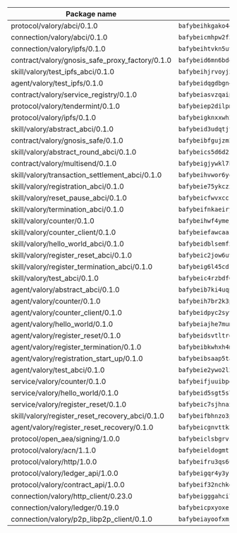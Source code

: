 | Package name                                                  | Package hash                                                  |
| ------------------------------------------------------------- | ------------------------------------------------------------- |
| protocol/valory/abci/0.1.0                                    | `bafybeihkgako44fzgurcv4hgbems4ptdtosae4lopnnr75eczb6kx3x2lm` |
| connection/valory/abci/0.1.0                                  | `bafybeicmhpw2f5c3vds6lwlv2q4fa5nd6zonnvgdretrwfly7ylpiofdqq` |
| connection/valory/ipfs/0.1.0                                  | `bafybeihtvkn5uv3ibumme7zzmrxx7iehc6lnjhil726h2jidpdzzjnd5ay` |
| contract/valory/gnosis_safe_proxy_factory/0.1.0               | `bafybeid6mn6bdqory2v5ch4oqeqbp22njlrx77hq3u4k6xjrdtebgc472e` |
| skill/valory/test_ipfs_abci/0.1.0                             | `bafybeihjrvoyjxvhekbyp4p5bhpz7diujwg7kk4zakx7cfdbkvzwca77ja` |
| agent/valory/test_ipfs/0.1.0                                  | `bafybeidqgdbgn4chtnsgjwj4k3ru526j3wat7emmaqzjj7sopon2fv4py4` |
| contract/valory/service_registry/0.1.0                        | `bafybeiasvzqaipsfkgtaxtcxejen7c2unpt5jlkc47ydehqbelqsgoanea` |
| protocol/valory/tendermint/0.1.0                              | `bafybeiep2dilpmu3je4z2kq7yc7l6n7ax5knwfax2ufvmnflt3uj2wrbju` |
| protocol/valory/ipfs/0.1.0                                    | `bafybeigknxxwh2xts7ijbacils4a4cgq7jhcdvwahshbw22zw5hnncsfla` |
| skill/valory/abstract_abci/0.1.0                              | `bafybeid3udqtjtl4txht2z3tm3z3mr2nqtoddtno3u3urxjqjbbpqeelli` |
| contract/valory/gnosis_safe/0.1.0                             | `bafybeibfgujzm23e2owls6pqyro5jvzpketidqwqpabf47xvlbpglhcmpe` |
| skill/valory/abstract_round_abci/0.1.0                        | `bafybeics5d6d2ir5kntfdconhcfuwdsrawgdagvqyvzmepunswajzypcpy` |
| contract/valory/multisend/0.1.0                               | `bafybeigjywkl7hydjsrkogob3xebj2ifhqwmfhhxoeyrndzhhxi5u6amey` |
| skill/valory/transaction_settlement_abci/0.1.0                | `bafybeihvwor6yqpmi7kh6zoxoeakj3gyor3ok7rct3oi72sgb2ndhpodlu` |
| skill/valory/registration_abci/0.1.0                          | `bafybeie75ykczxsg33qzu6msuylq45zouhgf5kctwx3yif5gaqiubvyzey` |
| skill/valory/reset_pause_abci/0.1.0                           | `bafybeicfwvxccz5avjg4dmytkqfyeahhivr4pa6zhq223hi6mrcdgmkxyi` |
| skill/valory/termination_abci/0.1.0                           | `bafybeifnkaeiryskektdjri5tzrzswhjp7f324q2f7p2baedg2n2n45coi` |
| skill/valory/counter/0.1.0                                    | `bafybeihwf4ymejsriovlv3qqwyf3bkjifsb4ssaogwdgvs37dbwltoj27u` |
| skill/valory/counter_client/0.1.0                             | `bafybeiefawcaaiy4matry7m53k36kqy4uadtmtpuulatnt5afkezx6napa` |
| skill/valory/hello_world_abci/0.1.0                           | `bafybeidblsemfx3xnnf2hcar7ub6hhfqj6exdqiqjmot2zae3zmsqysm7y` |
| skill/valory/register_reset_abci/0.1.0                        | `bafybeic2jow6uvqrf73piofgedkb5jrgtagj7ju4xfx7pmzb43bf6bbvke` |
| skill/valory/register_termination_abci/0.1.0                  | `bafybeig6l45cdso3zbe6lnsbar56v5xxctdfo5nsedkayk6ungoh72u7kq` |
| skill/valory/test_abci/0.1.0                                  | `bafybeic4rzbdf6kwq5gm5iulmq4ep2igizit2eiby6i3cklr6naaefga7i` |
| agent/valory/abstract_abci/0.1.0                              | `bafybeib7ki4uqp6b6sqmi3w5mba5r6hxl4mayrfnj2fxywqzq56rr4dgwu` |
| agent/valory/counter/0.1.0                                    | `bafybeih7br2k3pgbxto7nzctncmkidwuavmnz2jzp4qpuasxbvioi5noxu` |
| agent/valory/counter_client/0.1.0                             | `bafybeidpyc2syvuv3px52gmeaismyhcn4xskbzts22frwlxrwioj53vh6i` |
| agent/valory/hello_world/0.1.0                                | `bafybeiajhe7mumntbm3u7m5dumud5jmipbrbmmc4iy6tnioghkhv4u6hq4` |
| agent/valory/register_reset/0.1.0                             | `bafybeidsvtltrdpcdfzxbgpb6dvfw2fnwd3luvs5hnimcanknctassc2wm` |
| agent/valory/register_termination/0.1.0                       | `bafybeibkwhxh4m5kty6wpuyxclgwe4mlrinyvaiogvqu36l7fckxuplwmm` |
| agent/valory/registration_start_up/0.1.0                      | `bafybeibsaap5taspalllh6pfsaveohjmypjt5riomikriyxbvenoe2h2dy` |
| agent/valory/test_abci/0.1.0                                  | `bafybeie2ywo2l2pnyfp2t52mcpxbzjv6wuhfxk5tflefolovdtasjkpkqq` |
| service/valory/counter/0.1.0                                  | `bafybeifjuuibpe642lqmwpzsvs6x56cqqlfn7m5jpy6xngf5nr5immbvxq` |
| service/valory/hello_world/0.1.0                              | `bafybeid5sgt5s7ycnpncplrs6okduuboeggb6cdjwzdg6aj5wqx2dcghxa` |
| service/valory/register_reset/0.1.0                           | `bafybeic7sjhnaxn64juztcyryqfa6p7xezhrbrf3qvp3p2pz4lune3wcy4` |
| skill/valory/register_reset_recovery_abci/0.1.0               | `bafybeifbhnzo3pvzc4fwisaxyg2wo4rzfs62x3crm2s5ixywdoupatad5q` |
| agent/valory/register_reset_recovery/0.1.0                    | `bafybeicgnvttk2uowrig66oh773kd3wn2vseuvzn4fafq65jenxjlyp4wu` |
| protocol/open_aea/signing/1.0.0                               | `bafybeiclsbgrviyxbmi2vex5ze3dhr7ywohrqedebx26jozayxvroqtegq` |
| protocol/valory/acn/1.1.0                                     | `bafybeieldogmtf3m4jdsvt4vvyay3jh54rjn3deasymfw43vz3o42vigmq` |
| protocol/valory/http/1.0.0                                    | `bafybeifru3qs6udfzprax7jxktbsuzn7immfvi3scgfspifq3zdxwkgvnm` |
| protocol/valory/ledger_api/1.0.0                              | `bafybeigqr4y3ykz3iulrcoqmji7hy3dxaoy7zmyyzff4ivpbubcpwdknai` |
| protocol/valory/contract_api/1.0.0                            | `bafybeif32nchkgn6yet7e5gt4auhf7lsahxnj4t36kxbw55p3gi7qpeuxq` |
| connection/valory/http_client/0.23.0                          | `bafybeigggahci7hq6tr3tyueatgkvgn73y4b3av2vk7vtr7jkeuwsqcteq` |
| connection/valory/ledger/0.19.0                               | `bafybeicpxyoxez7lperltamvikxu6vzk2lhqakbivce4nzywyzoqbxoogm` |
| connection/valory/p2p_libp2p_client/0.1.0                     | `bafybeiayoofxmj6z3pasn2akqj3udgq2ta2ar6mv6zoehstul2btvv3gqa` |
